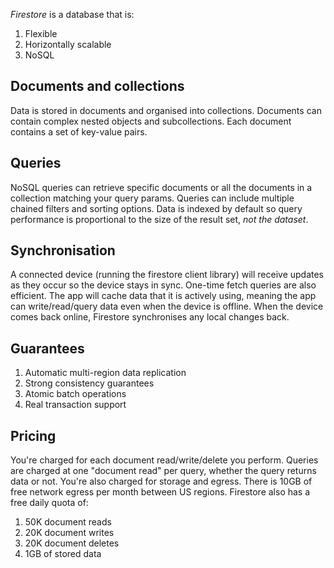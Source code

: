 _Firestore_ is a database that is:
1. Flexible
1. Horizontally scalable
1. NoSQL

## Documents and collections
Data is stored in documents and organised into collections.
Documents can contain complex nested objects and subcollections.
Each document contains a set of key-value pairs.

## Queries
NoSQL queries can retrieve specific documents or all the documents in a collection matching your query params.
Queries can include multiple chained filters and sorting options.
Data is indexed by default so query performance is proportional to the size of the result set, *not the dataset*.

## Synchronisation
A connected device (running the firestore client library) will receive updates as they occur so the device stays in sync.
One-time fetch queries are also efficient.
The app will cache data that it is actively using, meaning the app can write/read/query data even when the device is offline.
When the device comes back online, Firestore synchronises any local changes back.

## Guarantees
1. Automatic multi-region data replication
1. Strong consistency guarantees
1. Atomic batch operations
1. Real transaction support

## Pricing
You're charged for each document read/write/delete you perform.
Queries are charged at one "document read" per query, whether the query returns data or not.
You're also charged for storage and egress.
There is 10GB of free network egress per month between US regions.
Firestore also has a free daily quota of:
1. 50K document reads
1. 20K document writes
1. 20K document deletes
1. 1GB of stored data
